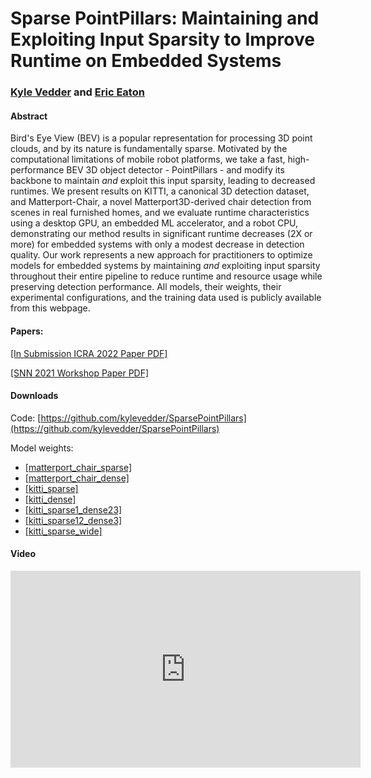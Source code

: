 <head>
<!-- Global site tag (gtag.js) - Google Analytics -->
<script async src="https://www.googletagmanager.com/gtag/js?id=UA-143379317-1"></script>
<script type="text/javascript" src="js/googleanalytics.js"></script>
<meta charset="utf-8">
<meta name="viewport" content="width=device-width, initial-scale=1.0">
<meta name="description" content="Project page for 'Sparse PointPillars: Maintaining and Exploiting Input Sparsity to Improve Runtime on Embedded Systems'">
<meta name="author" content="Kyle Vedder">
<link rel="shortcut icon" href="favicon.ico">
<title>Sparse Point Pillars</title>
</head>

# Sparse PointPillars: Maintaining and Exploiting Input Sparsity to Improve Runtime on Embedded Systems

### [Kyle Vedder](http://vedder.io) and [Eric Eaton](https://www.seas.upenn.edu/~eeaton/)

#### Abstract

Bird's Eye View (BEV) is a popular representation for processing 3D point clouds, and by its nature is  fundamentally sparse. Motivated by the computational limitations of mobile robot platforms, we take a fast, high-performance BEV 3D object detector  - PointPillars - and modify its backbone to maintain _and_ exploit this input sparsity, leading to decreased runtimes. We present results on KITTI, a canonical 3D detection dataset, and Matterport-Chair, a novel Matterport3D-derived chair detection from scenes in real furnished homes, and we evaluate runtime characteristics using a desktop GPU, an embedded ML accelerator, and a robot CPU, demonstrating our method results in significant runtime decreases (2X or more) for embedded systems with only a modest decrease in detection quality. Our work represents a new approach for practitioners to optimize models for embedded systems by maintaining _and_ exploiting input sparsity throughout their entire pipeline to reduce runtime and resource usage while preserving detection performance. All models, their weights, their experimental configurations, and the training data used is publicly available from this webpage.

#### Papers: 

[[In Submission ICRA 2022 Paper PDF]](publications/sparse_point_pillars_icra_2022.pdf)

[[SNN 2021 Workshop Paper PDF]](publications/sparse_point_pillars_snn_workshop.pdf)

#### Downloads  
  
Code: [https://github.com/kylevedder/SparsePointPillars](https://github.com/kylevedder/SparsePointPillars) 

Model weights:

 - [[matterport_chair_sparse]](https://drive.google.com/file/d/1f5qGC3NiokMBIrW40_0QJE0PuqWJ9VvK/view?usp=sharing)
 - [[matterport_chair_dense]](https://drive.google.com/file/d/13tB9siL1-kTWDNuES79oRVkNdQQukFWD/view?usp=sharing)
 - [[kitti_sparse]](https://drive.google.com/file/d/1zUYiaWDTY0V_kR7xtvGxNK0BE005PSh_/view?usp=sharing)
 - [[kitti_dense]](https://drive.google.com/file/d/1TArZ3dx_rydSsgnNMq3UBs6-7k3B2vhD/view?usp=sharing)
 - [[kitti_sparse1_dense23]](https://drive.google.com/file/d/1eCvUPQLki7C5nfBa6H0MCg--G8Pqhqbz/view?usp=sharing)
 - [[kitti_sparse12_dense3]](https://drive.google.com/file/d/1SJnSuYAvwXE2kBburyp1L30GzEGmY0hu/view?usp=sharing)
 - [[kitti_sparse_wide]](https://drive.google.com/file/d/1Fc7_DDrYlHKXoCwpVeaSOuMv7QgXPVZ6/view?usp=sharing)

#### Video

<iframe width="560" height="315" src="https://www.youtube.com/embed/zuLboHg3GLA" title="YouTube video player" frameborder="0" allow="accelerometer; autoplay; clipboard-write; encrypted-media; gyroscope; picture-in-picture" allowfullscreen></iframe>
